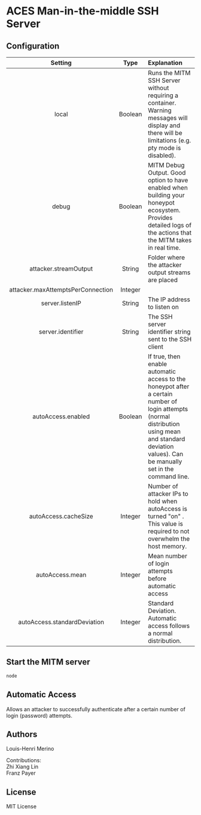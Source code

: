# ACES Man-in-the-middle SSH Server

## Configuration

| Setting | Type | Explanation |
| :--------:| :----: | :------------|
| local | Boolean | Runs the MITM SSH Server without requiring a container. Warning messages will display and there will be limitations (e.g. pty mode is disabled).
| debug   | Boolean | MITM Debug Output. Good option to have enabled when building your honeypot ecosystem. Provides detailed logs of the actions that the MITM takes in real time. |
| attacker.streamOutput | String | Folder where the attacker output streams are placed |
| attacker.maxAttemptsPerConnection | Integer | 
| server.listenIP | String | The IP address to listen on |
| server.identifier | String | The SSH server identifier string sent to the SSH client |
| autoAccess.enabled | Boolean | If true, then enable automatic access to the honeypot after a certain number of login attempts (normal distribution using mean and standard deviation values). Can be manually set in the command line.
| autoAccess.cacheSize | Integer | Number of attacker IPs to hold when autoAccess is turned "on" . This value is required to not overwhelm the host memory. |
| autoAccess.mean | Integer | Mean number of login attempts before automatic access |
| autoAccess.standardDeviation | Integer | Standard Deviation. Automatic access follows a normal distribution.

##

## Start the MITM server

```bash
node 
```

## Automatic Access

Allows an attacker to successfully authenticate after a certain number of login (password) attempts.

## Authors
Louis-Henri Merino

Contributions:  
Zhi Xiang Lin  
Franz Payer

## License
MIT License